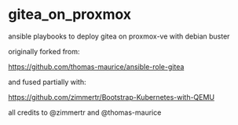 # gitea_on_proxmox

ansible playbooks to deploy gitea on proxmox-ve with debian buster

originally forked from: 

https://github.com/thomas-maurice/ansible-role-gitea

and fused partially with: 

https://github.com/zimmertr/Bootstrap-Kubernetes-with-QEMU

all credits to @zimmertr and @thomas-maurice


